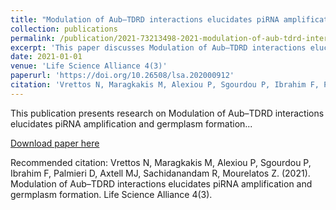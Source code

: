 ```yaml
---
title: "Modulation of Aub–TDRD interactions elucidates piRNA amplification and germplasm formation"
collection: publications
permalink: /publication/2021-73213498-2021-modulation-of-aub-tdrd-interactions-eluc
excerpt: 'This paper discusses Modulation of Aub–TDRD interactions elucidates piRNA amplification and germplasm formation...'
date: 2021-01-01
venue: 'Life Science Alliance 4(3)'
paperurl: 'https://doi.org/10.26508/lsa.202000912'
citation: 'Vrettos N, Maragkakis M, Alexiou P, Sgourdou P, Ibrahim F, Palmieri D, Axtell MJ, Sachidanandam R, Mourelatos Z. (2021). Modulation of Aub–TDRD interactions elucidates piRNA amplification and germplasm formation. Life Science Alliance 4(3).'
---
```


This publication presents research on Modulation of Aub–TDRD interactions elucidates piRNA amplification and germplasm formation...

[Download paper here](https://doi.org/10.26508/lsa.202000912)

Recommended citation: Vrettos N, Maragkakis M, Alexiou P, Sgourdou P, Ibrahim F, Palmieri D, Axtell MJ, Sachidanandam R, Mourelatos Z. (2021). Modulation of Aub–TDRD interactions elucidates piRNA amplification and germplasm formation. Life Science Alliance 4(3).
